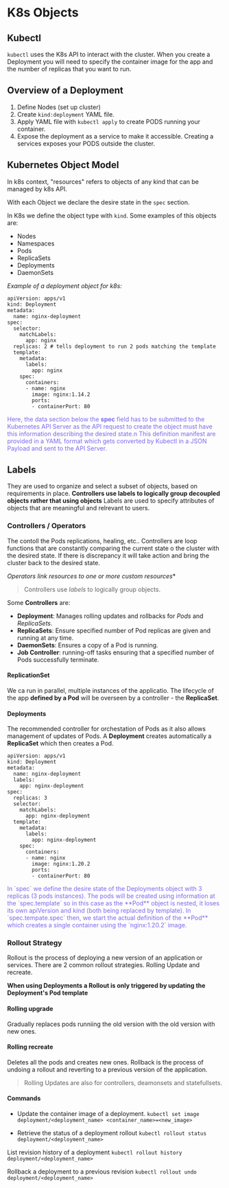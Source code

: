 # K8s Objects
## Kubectl
`kubectl` uses the K8s API to interact with the cluster.
When you create a Deployment you will need to specify the container image for the app and the number of replicas that you want to run.

## Overview of a Deployment
1. Define Nodes (set up cluster)
2. Create `kind:deployment` YAML file.
3. Apply YAML file with `kubectl apply` to create PODS running your container.
4. Expose the deployment as a service to make it accessible. Creating a services exposes your PODS outside the cluster.

## Kubernetes Object Model
In k8s context, "resources" refers to objects of any kind that can be managed by k8s API.

With each Object we declare the desire state in the `spec` section.

In K8s we define the object type with `kind`. Some examples of this objects are:
- Nodes
- Namespaces
- Pods
- ReplicaSets
- Deployments
- DaemonSets

*Example of a deployment object for k8s:*
```
apiVersion: apps/v1
kind: Deployment
metadata:
  name: nginx-deployment
spec:
  selector:
    matchLabels:
      app: nginx
  replicas: 2 # tells deployment to run 2 pods matching the template
  template:
    metadata:
      labels:
        app: nginx
    spec:
      containers:
      - name: nginx
        image: nginx:1.14.2
        ports:
        - containerPort: 80
```


<span style="color:mediumslateblue;">Here, the data section below the **spec** field has to be submitted to the Kubernetes API Server as the API request to create the object must have this information describing the desired state.n
This definition manifest are provided in a YAML format which gets converted by Kubectl in a JSON Payload and sent to the API Server.
</span>


## Labels
They are used to organize and select a subset of objects, based on requirements in place.
**Controllers use labels to logically group decoupled objects rather that using objects**
Labels are used to specify attributes of objects that are meaningful and relrevant to users.


### Controllers / Operators
The contoll the Pods replications, healing, etc..
Controllers are loop functions that are constantly comparing the current state o the cluster with the desired state. If there is discrepancy it will take action and bring the cluster back to the desired state.

*Operators link resources to one or more custom resources**

> Controllers use *labels* to logically group objects.

Some **Controllers** are:
- **Deployment**: Manages rolling updates and rollbacks for *Pods* and *ReplicaSets*.
- **ReplicaSets**: Ensure specified number of Pod replicas are given and running at any time.
- **DaemonSets**: Ensures a copy of a Pod is running.
- **Job Controller**: running-off tasks ensuring that a specified number of Pods successfully terminate.

#### ReplicationSet
We ca run in parallel, multiple instances of the applicatio. The lifecycle of the app **defined by a Pod**
 will be overseen by a controller - the **ReplicaSet**.

#### Deployments
The recommended controller for orchestation of Pods as it also allows management of updates of Pods.
A **Deployment** creates automatically a **ReplicaSet** which then creates a Pod.

```
apiVersion: apps/v1
kind: Deployment
metadata:
  name: nginx-deployment
  labels:
    app: nginx-deployment
spec:
  replicas: 3
  selector:
    matchLabels:
      app: nginx-deployment
  template:
    metadata:
      labels:
        app: nginx-deployment
    spec:
      containers:
      - name: nginx
        image: nginx:1.20.2
        ports:
        - containerPort: 80

```
<span style="color:mediumslateblue;">
In `spec` we define the desire state of the Deployments object with 3 replicas (3 pods instances).
The pods will be created using information at the `spec.template` so in this case as the **Pod** object is nested, it loses its own apiVersion and kind (both being replaced by template).
In `spec.tempate.spec` then, we start the actual definition of the **Pod** which creates a single container using the `nginx:1.20.2` image.
</span>

### Rollout Strategy
Rollout is the process of deploying a new version of an application or services. There are 2 common rollout strategies. Rolling Update and recreate.

**When using Deployments a Rollout is only triggered by updating the Deployment's Pod template**

#### Rolling upgrade
Gradually replaces pods runniing the old version with the old version with new ones.

#### Rolling recreate
Deletes all the pods and creates new ones. Rollback is the process of undoing a rollout and reverting to a previous version of the application.

> Rolling Updates are also for controllers, deamonsets and statefullsets.


#### Commands
- Update the container image of a deployment.
`kubectl set image deployment/<deployment_name> <container_name>=<new_image>`

- Retrieve the status of a deployment rollout
`kubectl rollout status deployment/<deployment_name>`

List revision history of a deployment
`kubectl rollout history deployment/<deployment_name>`

Rollback a deployment to a previous revision
`kubectl rollout undo deployment/<deployment_name>`